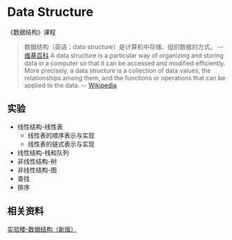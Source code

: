 # Data Structure

《数据结构》课程

> 数据结构（英语：data structure）是计算机中存储、组织数据的方式。 -- [维基百科](https://zh.wikipedia.org/wiki/%E6%95%B0%E6%8D%AE%E7%BB%93%E6%9E%84)
> A data structure is a particular way of organizing and storing data in a computer so that it can be accessed and modified efficiently. More precisely, a data structure is a collection of data values, the relationships among them, and the functions or operations that can be applied to the data. -- [Wikipedia](https://en.wikipedia.org/wiki/Data_structure)

## 实验

- 线性结构-线性表
  - 线性表的顺序表示与实现
  - 线性表的链式表示与实现
- 线性结构-栈和队列
- 非线性结构-树
- 非线性结构-图
- 查找
- 排序

## 相关资料

[实验楼-数据结构（新版）](https://www.shiyanlou.com/courses/20)
